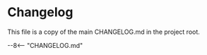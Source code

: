 # Changelog

This file is a copy of the main CHANGELOG.md in the project root.

--8<-- "CHANGELOG.md"
